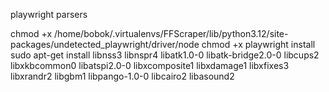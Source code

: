 playwright parsers

chmod +x /home/bobok/.virtualenvs/FFScraper/lib/python3.12/site-packages/undetected_playwright/driver/node
chmod +x
playwright install
sudo apt-get install libnss3 libnspr4 libatk1.0-0 libatk-bridge2.0-0 libcups2 libxkbcommon0 libatspi2.0-0 libxcomposite1 libxdamage1 libxfixes3 libxrandr2 libgbm1 libpango-1.0-0 libcairo2 libasound2
